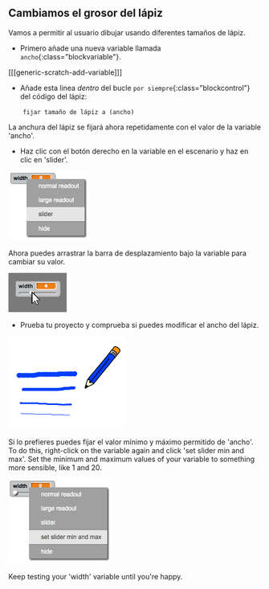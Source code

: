 ## Cambiamos el grosor del lápiz

Vamos a permitir al usuario dibujar usando diferentes tamaños de lápiz.

+ Primero añade una nueva variable llamada `ancho`{:class="blockvariable"}.

[[[generic-scratch-add-variable]]]

+ Añade esta linea *dentro* del bucle `por siempre`{:class="blockcontrol"} del código del lápiz:

```blocks
    fijar tamaño de lápiz a (ancho)
```

La anchura del lápiz se fijará ahora repetidamente con el valor de la variable 'ancho'.

+ Haz clic con el botón derecho en la variable en el escenario y haz en clic en 'slider'.

![screenshot](images/paint-slider.png)

Ahora puedes arrastrar la barra de desplazamiento bajo la variable para cambiar su valor.

![screenshot](images/paint-slider-change.png)

+ Prueba tu proyecto y comprueba si puedes modificar el ancho del lápiz.

![screenshot](images/paint-width-test.png)

Si lo prefieres puedes fijar el valor mínimo y máximo permitido de 'ancho'. To do this, right-click on the variable again and click 'set slider min and max'. Set the minimum and maximum values of your variable to something more sensible, like 1 and 20.

![screenshot](images/paint-slider-max.png)

Keep testing your 'width' variable until you're happy.